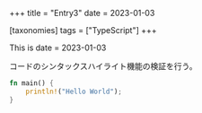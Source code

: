+++
title = "Entry3"
date = 2023-01-03

[taxonomies]
tags = ["TypeScript"]
+++

This is date = 2023-01-03

コードのシンタックスハイライト機能の検証を行う。

```rs
fn main() {
    println!("Hello World");
}
```
